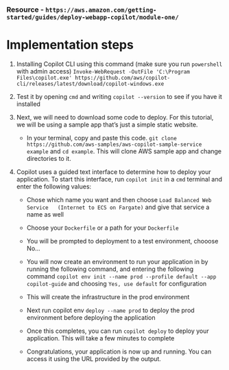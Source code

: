 ### Resource - `https://aws.amazon.com/getting-started/guides/deploy-webapp-copilot/module-one/`

# Implementation steps

1. Installing Copilot CLI using this command (make sure you run `powershell` with admin access)
   `Invoke-WebRequest -OutFile 'C:\Program Files\copilot.exe' https://github.com/aws/copilot-cli/releases/latest/download/copilot-windows.exe`

2. Test it by opening `cmd` and writing `copilot --version` to see if you have it installed

3. Next, we will need to download some code to deploy. For this tutorial, we will be using a sample app that’s just a simple static website.

   - In your terminal, copy and paste this code. `git clone https://github.com/aws-samples/aws-copilot-sample-service example` and `cd example`. This will clone AWS sample app and change directories to it.

4. Copilot uses a guided text interface to determine how to deploy your application. To start this interface, run `copilot init` in a `cmd` terminal and enter the following values:

   - Chose which name you want and then choose `Load Balanced Web Service   (Internet to ECS on Fargate)` and give that service a name as well

   - Choose your `Dockerfile` or a path for your `Dockerfile`

   - You will be prompted to deployment to a test environment, chooose No...

   - You will now create an environment to run your application in by running the following command, and entering the following command `copilot env init --name prod --profile default --app copilot-guide` and choosing `Yes, use default` for configuration

   - This will create the infrastructure in the prod environment

   - Next run copilot env `deploy --name prod` to deploy the prod environment before deploying the application

   - Once this completes, you can run `copilot deploy` to deploy your application. This will take a few minutes to complete

   - Congratulations, your application is now up and running. You can access it using the URL provided by the output.
